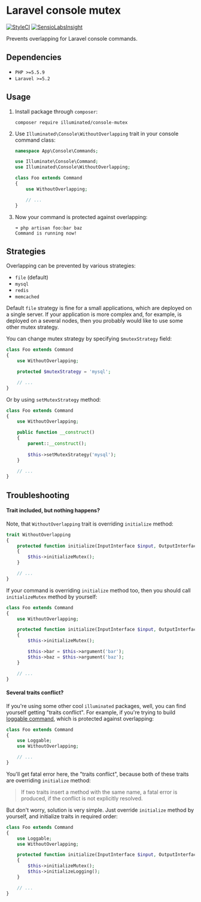 # Laravel console mutex

[![StyleCI](https://styleci.io/repos/59570052/shield)](https://styleci.io/repos/59570052)
[![SensioLabsInsight](https://insight.sensiolabs.com/projects/e4083afa-8ca9-4ac0-8be8-9bfadcb05fa7/mini.png)](https://insight.sensiolabs.com/projects/e4083afa-8ca9-4ac0-8be8-9bfadcb05fa7)

Prevents overlapping for Laravel console commands.

## Dependencies
- `PHP >=5.5.9`
- `Laravel >=5.2`

## Usage

1. Install package through `composer`:
    ```shell
    composer require illuminated/console-mutex
    ```

2. Use `Illuminated\Console\WithoutOverlapping` trait in your console command class:
    ```php
    namespace App\Console\Commands;

    use Illuminate\Console\Command;
    use Illuminated\Console\WithoutOverlapping;

    class Foo extends Command
    {
        use WithoutOverlapping;

        // ...
    }
    ```

3. Now your command is protected against overlapping:
    ```shell
    ➜ php artisan foo:bar baz
    Command is running now!
    ```

## Strategies

Overlapping can be prevented by various strategies:

- `file` (default)
- `mysql`
- `redis`
- `memcached`

Default `file` strategy is fine for a small applications, which are deployed on a single server.
If your application is more complex and, for example, is deployed on a several nodes, then you probably would like to use some other mutex strategy.

You can change mutex strategy by specifying `$mutexStrategy` field:

```php
class Foo extends Command
{
    use WithoutOverlapping;

    protected $mutexStrategy = 'mysql';

    // ...
}
```

Or by using `setMutexStrategy` method:

```php
class Foo extends Command
{
    use WithoutOverlapping;

    public function __construct()
    {
        parent::__construct();
    
        $this->setMutexStrategy('mysql');
    }

    // ...
}

```

## Troubleshooting

#### Trait included, but nothing happens?

Note, that `WithoutOverlapping` trait is overriding `initialize` method:
```php
trait WithoutOverlapping
{
    protected function initialize(InputInterface $input, OutputInterface $output)
    {
        $this->initializeMutex();
    }

    // ...
}
```

If your command is overriding `initialize` method too, then you should call `initializeMutex` method by yourself:
```php
class Foo extends Command
{
    use WithoutOverlapping;

    protected function initialize(InputInterface $input, OutputInterface $output)
    {
        $this->initializeMutex();

        $this->bar = $this->argument('bar');
        $this->baz = $this->argument('baz');
    }

    // ...
}
```

#### Several traits conflict?

If you're using some other cool `illuminated` packages, well, you can find yourself getting "traits conflict".
For example, if you're trying to build [loggable command](https://packagist.org/packages/illuminated/console-logger), which is protected against overlapping:
```php
class Foo extends Command
{
    use Loggable;
    use WithoutOverlapping;

    // ...
}
```

You'll get fatal error here, the "traits conflict", because both of these traits are overriding `initialize` method:
>If two traits insert a method with the same name, a fatal error is produced, if the conflict is not explicitly resolved.

But don't worry, solution is very simple. Just override `initialize` method by yourself, and initialize traits in required order:
```php
class Foo extends Command
{
    use Loggable;
    use WithoutOverlapping;

    protected function initialize(InputInterface $input, OutputInterface $output)
    {
        $this->initializeMutex();
        $this->initializeLogging();
    }

    // ...
}
```
